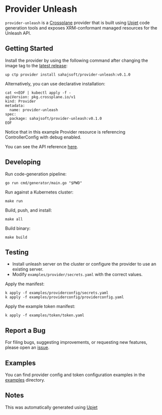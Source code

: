 # Provider Unleash

`provider-unleash` is a [Crossplane](https://crossplane.io/) provider that
is built using [Upjet](https://github.com/crossplane/upjet) code
generation tools and exposes XRM-conformant managed resources for the
Unleash API.

## Getting Started

Install the provider by using the following command after changing the image tag
to the [latest release](https://marketplace.upbound.io/providers/sahajsoft/provider-unleash):
```
up ctp provider install sahajsoft/provider-unleash:v0.1.0
```

Alternatively, you can use declarative installation:
```
cat <<EOF | kubectl apply -f -
apiVersion: pkg.crossplane.io/v1
kind: Provider
metadata:
  name: provider-unleash
spec:
  package: sahajsoft/provider-unleash:v0.1.0
EOF
```

Notice that in this example Provider resource is referencing ControllerConfig with debug enabled.

You can see the API reference [here](https://doc.crds.dev/github.com/sahajsoft/provider-unleash).

## Developing

Run code-generation pipeline:
```console
go run cmd/generator/main.go "$PWD"
```

Run against a Kubernetes cluster:

```console
make run
```

Build, push, and install:

```console
make all
```

Build binary:

```console
make build
```

## Testing

- Install unleash server on the cluster or configure the provider to use an existing server.
- Modify `examples/provider/secrets.yaml` with the correct values.

Apply the manifest:

```
k apply -f examples/providerconfig/secrets.yaml
k apply -f examples/providerconfig/providerconfig.yaml
```

Apply the example token manifest:

```
k apply -f examples/token/token.yaml
```

## Report a Bug

For filing bugs, suggesting improvements, or requesting new features, please
open an [issue](https://github.com/sahajsoft/provider-unleash/issues).

## Examples

You can find provider config and token configuration examples in the [examples](./examples) directory.

## Notes

This was automatically generated using [Upjet](https://github.com/crossplane/upjet/blob/main/docs/generating-a-provider.md)
